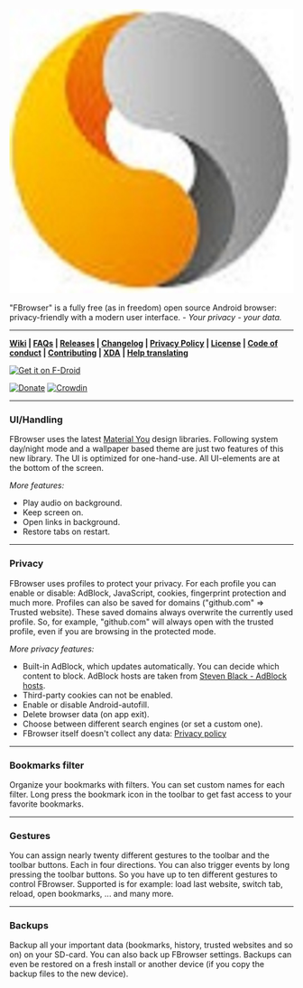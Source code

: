 ![FBrowser logo](https://github.com/K3rn3l-P/browser-master/blob/master/graphics/featuresGrafic.png)

"FBrowser" is a fully free (as in freedom) open source Android browser: privacy-friendly with a modern user interface. _- Your privacy - your data._

---

**[Wiki](https://github.com/K3rn3l-P/browser-master/tree/master/wiki) | [FAQs](https://github.com/K3rn3l-P/browser-master/blob/master/FAQs.md) | [Releases](https://github.com/K3rn3l-P/browser-master/releases) | [Changelog](https://github.com/K3rn3l-P/browser-master/blob/master/CHANGELOG.md) | [Privacy Policy](https://github.com/K3rn3l-P/browser-master/blob/master/PRIVACY.md) | [License](https://github.com/K3rn3l-P/browser-master/blob/master/LICENSE.md) | [Code of conduct](https://github.com/K3rn3l-P/browser-master/blob/master/CODE_OF_CONDUCT.md) | [Contributing](https://github.com/K3rn3l-P/browser-master/blob/master/CONTRIBUTING.md) | [XDA](http://forum.xda-developers.com/android/apps-games/app-browser-t3500091) | [Help translating](https://crowdin.com/project/foss-browser)**

<a href="https://f-droid.org/packages/de.baumann.browser/" target="_blank">
<img src="https://f-droid.org/badge/get-it-on.png" alt="Get it on F-Droid" height="50"/></a>

[![Donate](https://www.paypalobjects.com/de_DE/DE/i/btn/btn_donateCC_LG.gif)](https://www.paypal.com/cgi-bin/webscr?cmd=_s-xclick&hosted_button_id=NP6TGYDYP9SHY)
[![Crowdin](https://badges.crowdin.net/foss-browser/localized.svg)](https://crowdin.com/project/foss-browser)

---

### UI/Handling

FBrowser uses the latest [Material You](https://m3.material.io/) design libraries. Following system day/night mode and a wallpaper based theme are just two features of this new library. The UI is optimized for one-hand-use. All UI-elements are at the bottom of the screen.

_More features:_

- Play audio on background.
- Keep screen on.
- Open links in background.
- Restore tabs on restart.

---

### Privacy

FBrowser uses profiles to protect your privacy. For each profile you can enable or disable: AdBlock, JavaScript, cookies, fingerprint protection and much more. Profiles can also be saved for domains ("github.com" ⇒ Trusted website). These saved domains always overwrite the currently used profile. So, for example, "github.com" will always open with the trusted profile, even if you are browsing in the protected mode.

_More privacy features:_

- Built-in AdBlock, which updates automatically. You can decide which content to block. AdBlock hosts are taken from [Steven Black - AdBlock hosts](https://github.com/StevenBlack/hosts).
- Third-party cookies can not be enabled.
- Enable or disable Android-autofill.
- Delete browser data (on app exit).
- Choose between different search engines (or set a custom one).
- FBrowser itself doesn't collect any data: [Privacy policy](https://github.com/K3rn3l-P/browser-master/blob/master/PRIVACY.md)

---

### Bookmarks filter

Organize your bookmarks with filters. You can set custom names for each filter. Long press the bookmark icon in the toolbar to get fast access to your favorite bookmarks.

---

### Gestures

You can assign nearly twenty different gestures to the toolbar and the toolbar buttons. Each in four directions. You can also trigger events by long pressing the toolbar buttons. So you have up to ten different gestures to control FBrowser. Supported is for example: load last website, switch tab, reload, open bookmarks, ... and many more.

---

### Backups

Backup all your important data (bookmarks, history, trusted websites and so on) on your SD-card. You can also back up FBrowser settings. Backups can even be restored on a fresh install or another device (if you copy the backup files to the new device).
